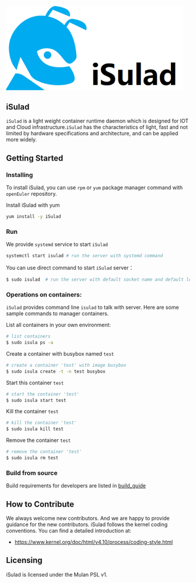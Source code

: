 <img src="logo/isula-logo.png" alt="iSulad" style="zoom:80%;" />

## iSulad

`iSulad` is a light weight container runtime daemon which is designed for IOT and Cloud infrastructure.`iSulad` has the characteristics of light, fast and not limited by hardware specifications and architecture, and can be applied more widely.

## Getting Started

### Installing
To install iSulad, you can use `rpm` or `yum` package manager command with `openEuler` repository.

Install iSulad with yum
```sh
yum install -y iSulad
```

### Run
We provide `systemd` service to start `iSulad`
```sh
systemctl start isulad # run the server with systemd command
```

You can use direct command to start `iSulad` server：
```sh
$ sudo isulad  # run the server with default socket name and default log level and images manage function
```
### Operations on containers:
`iSulad` provides command line `isulad` to talk with server.
Here are some sample commands to manager containers.

List all containers in your own environment:
```sh
# list containers
$ sudo isula ps -a
```

Create a container with busybox named `test`
```sh
# create a container 'test' with image busybox
$ sudo isula create -t -n test busybox
```

Start this container `test`
```sh
# start the container 'test'
$ sudo isula start test
```
Kill the container `test`
```sh
# kill the container 'test'
$ sudo isula kill test
```
Remove the container `test`
```sh
# remove the container 'test'
$ sudo isula rm test
```

### Build from source
Build requirements for developers are listed in [build_guide](./docs/build_guide.md)

## How to Contribute

We always welcome new contributors. And we are happy to provide guidance for the new contributors.
iSulad follows the kernel coding conventions. You can find a detailed introduction at:

- https://www.kernel.org/doc/html/v4.10/process/coding-style.html

## Licensing

iSulad is licensed under the Mulan PSL v1.
